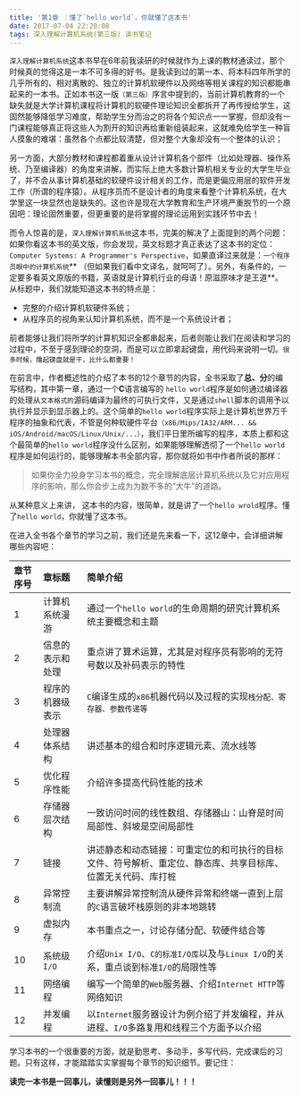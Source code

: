 ```yaml
---
title: '第1章 ：懂了`hello world`，你就懂了这本书'
date: 2017-07-04 22:20:08
tags: 深入理解计算机系统(第三版) 读书笔记
---
```


`深入理解计算机系统`这本书早在6年前我读研的时候就作为上课的教材通读过，那个时候真的觉得这是一本不可多得的好书。是我读到过的第一本、将本科四年所学的几乎所有的、相对离散的、独立的计算机软硬件以及网络等相关课程的知识都能串起来的一本书。正如本书这一版`（第三版）`序言中提到的，当前计算机教育的一个缺失就是大学计算机课程将计算机的软硬件理论知识全都拆开了再传授给学生，这固然能够降低学习难度，帮助学生分而治之的将各个知识点一一掌握，但却没有一门课程能够真正将这些人为割开的知识再给重新组装起来，这就难免给学生一种盲人摸象的难堪：虽然各个点都比较清楚，但对整个大象却没有一个整体的认识；

另一方面，大部分教材和课程都着重从设计计算机各个部件（比如处理器、操作系统、乃至编译器）的角度来讲解，而实际上绝大多数计算机相关专业的大学生毕业了，并不会从事计算机基础的软硬件设计相关的工作，而是更偏应用层的软件开发工作（所谓的程序猿）。从程序员而不是设计者的角度来看整个计算机系统，在大学里这一块显然也是缺失的。这也许是现在大学教育和生产环境严重脱节的一个原因吧：理论固然重要，但更重要的是将掌握的理论运用到实践环节中去！

而令人惊喜的是，`深入理解计算机系统`这本书，完美的解决了上面提到的两个问题：如果你看这本书的英文版，你会发现，英文标题才真正表达了这本书的定位：`Computer Systems: A Programmer's Perspective`，如果直译过来就是：`一个程序员眼中的计算机系统`** （但如果我们看中文译名，就呵呵了）。另外，有条件的，一定要多看英文原版的书籍，英语就是计算机行业的母语！原滋原味才是王道**。从标题中，我们就能知道这本书的特点是：
- 完整的介绍计算机软硬件系统；
- 从程序员的视角来认知计算机系统，而不是一个系统设计者；

前者能够让我们将所学的计算机知识全都串起来，后者则能让我们在阅读和学习的过程中，不至于感到理论的空洞，而是可以立即拿起键盘，用代码来说明一切。`很多时候，撸起键盘就是干，比什么都重要！`

在前言中，作者概述性的介绍了本书的12个章节的内容，全书采取了**总、分**的编写结构，其中第一章，通过一个**C**语言编写的 `hello world`程序是如何通过编译器的处理从`文本格式的`源码编译为最终的可执行文件，又是通过`shell`脚本的调用予以执行并显示到显示器上的。这个简单的`hello world`程序实际上是计算机世界万千程序的抽象和代表，不管是何种软硬件平台`（x86/Mips/IA32/ARM... && iOS/Android/macOS/Linux/Unix/...）`，我们平日里所编写的程序，本质上都和这个最简单的`hello world`程序没什么区别，如果能够理解透彻了一个`hello world`程序是如何运行的，能够理解本书全部内容，那你就将如书中作者所说的那样：
> 如果你全力投身学习本书的概念，完全理解底层计算机系统以及它对应用程序的影响，那么你会步上成为为数不多的“大牛”的道路。

从某种意义上来讲， 这本书的内容，很简单，就是讲了一个`hello wrold`程序。懂了`hello world`，你就懂了这本书。

在进入全书各个章节的学习之前，我们还是先来看一下，这12章中，会详细讲解哪些内容吧：

| 章节序号      |     章标题 |   简单介绍   |
| :-------- | :--------| :------|
| 1    |   计算机系统漫游 |  通过一个`hello world`的生命周期的研究计算机系统主要概念和主题  |
|2|信息的表示和处理|重点讲了算术运算，尤其是对程序员有影响的无符号数以及补码表示的特性|
|3|程序的机器级表示|`C`编译生成的`x86`机器代码以及过程的实现`栈分配、寄存器、参数传递等`|
|4|处理器体系结构|讲述基本的组合和时序逻辑元素、流水线等|
|5|优化程序性能|介绍许多提高代码性能的技术|
|6|存储器层次结构|一致访问时间的线性数组、存储器山：山脊是时间局部性、斜坡是空间局部性|
|7|链接|讲述静态和动态链接：可重定位的和可执行的目标文件、符号解析、重定位、静态库、共享目标库、位置无关代码、库打桩|
|8|异常控制流|主要讲解异常控制流从硬件异常和终端一直到上层的`C`语言破坏栈原则的非本地跳转|
|9|虚拟内存|本书重点之一，讨论存储分配、软硬件结合等|
|10|系统级`I/O`|介绍`Unix I/O`、`C的标准I/O库`以及与`Linux I/O`的关系，重点谈到标准`I/O`的局限性等|
|11|网络编程|编写一个简单的`Web`服务器、介绍`Internet HTTP`等网络知识|
|12|并发编程|以`Internet`服务器设计为例介绍了并发编程，并从进程、`I/O`多路复用和线程三个方面予以介绍|

学习本书的一个很重要的方面，就是勤思考、多动手，多写代码，完成课后的习题。只有这样，才能踏踏实实掌握每个章节的知识细节。要记住：

**读完一本书是一回事儿，读懂则是另外一回事儿！！！**
